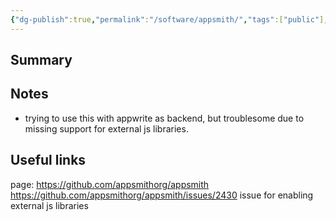 ```yaml
---
{"dg-publish":true,"permalink":"/software/appsmith/","tags":["public"],"noteIcon":"1"}
---
```



## Summary


## Notes
- trying to use this with appwrite as backend, but troublesome due to missing support for external js libraries.

## Useful links
page:  https://github.com/appsmithorg/appsmith
https://github.com/appsmithorg/appsmith/issues/2430 issue for enabling external js libraries